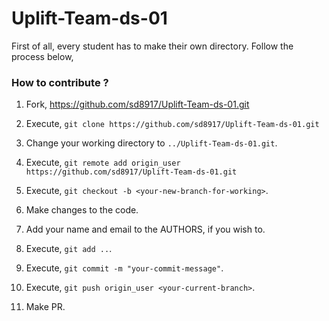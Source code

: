 # Uplift-Team-ds-01

First of all, every student has to make their own directory. Follow the process below,

### How to contribute ?

1. Fork, https://github.com/sd8917/Uplift-Team-ds-01.git

2. Execute, ``git clone https://github.com/sd8917/Uplift-Team-ds-01.git``

3. Change your working directory to ``../Uplift-Team-ds-01.git``.

4. Execute, ``git remote add origin_user https://github.com/sd8917/Uplift-Team-ds-01.git``

5. Execute, ``git checkout -b <your-new-branch-for-working>``.

6. Make changes to the code.

7. Add your name and email to the AUTHORS, if you wish to.

8. Execute, ``git add ..``.

9. Execute, ``git commit -m "your-commit-message"``.

10. Execute, ``git push origin_user <your-current-branch>``.

11. Make PR.
